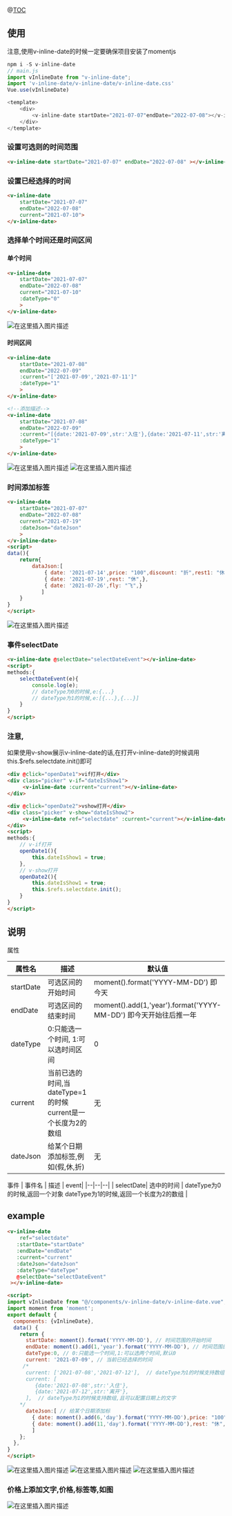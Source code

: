 @[TOC](v-inline-date)

## 使用
注意,使用v-inline-date的时候一定要确保项目安装了momentjs
```js
npm i -S v-inline-date
// main.js
import vInlineDate from "v-inline-date"; 
import 'v-inline-date/v-inline-date/v-inline-date.css'
Vue.use(vInlineDate)

<template>
	<div>
		<v-inline-date startDate="2021-07-07"endDate="2022-07-08"></v-inline-date> 
	</div>
</template>

```
### 设置可选则的时间范围
```html
<v-inline-date startDate="2021-07-07" endDate="2022-07-08" ></v-inline-date>
```
### 设置已经选择的时间
```html
<v-inline-date 
	startDate="2021-07-07" 
	endDate="2022-07-08" 
	current="2021-07-10">
</v-inline-date>
```

### 选择单个时间还是时间区间
#### 单个时间
```html
<v-inline-date 
	startDate="2021-07-07" 
	endDate="2022-07-08" 
	current="2021-07-10"
	:dateType="0"
	>
</v-inline-date>
```
![在这里插入图片描述](https://img-blog.csdnimg.cn/20210708133657968.png?x-oss-process=image/watermark,type_ZmFuZ3poZW5naGVpdGk,shadow_10,text_aHR0cHM6Ly9ibG9nLmNzZG4ubmV0L2wyODQ5Njk2MzQ=,size_16,color_FFFFFF,t_70)

#### 时间区间
```html
<v-inline-date 
	startDate="2021-07-08" 
	endDate="2022-07-09" 
	:current="['2021-07-09','2021-07-11']"
	:dateType="1"
	>
</v-inline-date>

<!--添加描述-->
<v-inline-date 
	startDate="2021-07-08" 
	endDate="2022-07-09" 
	:current="[{date:'2021-07-09',str:'入住'},{date:'2021-07-11',str:'离开'}]"
	:dateType="1"
	>
</v-inline-date>
```

![在这里插入图片描述](https://img-blog.csdnimg.cn/20210708133823868.png?x-oss-process=image/watermark,type_ZmFuZ3poZW5naGVpdGk,shadow_10,text_aHR0cHM6Ly9ibG9nLmNzZG4ubmV0L2wyODQ5Njk2MzQ=,size_5,color_FFFFFF,t_70) ![在这里插入图片描述](https://img-blog.csdnimg.cn/20210708133917315.png?x-oss-process=image/watermark,type_ZmFuZ3poZW5naGVpdGk,shadow_10,text_aHR0cHM6Ly9ibG9nLmNzZG4ubmV0L2wyODQ5Njk2MzQ=,size_5,color_FFFFFF,t_70)
### 时间添加标签
```html
<v-inline-date 
	startDate="2021-07-07" 
	endDate="2022-07-08" 
	current="2021-07-19"
	:dateJson="dateJson"
	>
</v-inline-date>
<script>
data(){
	return{
		dataJson:[
			{ date: '2021-07-14',price: "100",discount: "折",rest1: "休",run: "跑",},
	        { date: '2021-07-19',rest: "休",},
	        { date: '2021-07-26',fly: "飞",}
	       ]
	}
}
</script>
```
![在这里插入图片描述](https://img-blog.csdnimg.cn/20210708134519495.png?x-oss-process=image/watermark,type_ZmFuZ3poZW5naGVpdGk,shadow_10,text_aHR0cHM6Ly9ibG9nLmNzZG4ubmV0L2wyODQ5Njk2MzQ=,size_5,color_FFFFFF,t_70)
### 事件selectDate
```html
<v-inline-date @selectDate="selectDateEvent"></v-inline-date>
<script>
methods:{
	selectDateEvent(e){
		console.log(e); 
		// dateType为0的时候,e:{...}
		// dateType为1的时候,e:[{...},{...}]
	}
}
</script>
```

### 注意,
如果使用v-show展示v-inline-date的话,在打开v-inline-date的时候调用this.$refs.selectdate.init()即可
```html
<div @click="openDate1">vif打开</div>
<div class="picker" v-if="dateIsShow1">
	 <v-inline-date :current="current"></v-inline-date>
</div>

<div @click="openDate2">vshow打开</div>
<div class="picker" v-show="dateIsShow2">
	 <v-inline-date ref="selectdate" :current="current"></v-inline-date>
</div>
<script>
methods:{
	// v-if打开
	openDate1(){
		this.dateIsShow1 = true; 
	},
	// v-show打开
	openDate2(){
		this.dateIsShow1 = true; 
		this.$refs.selectdate.init();
	}
}
</script>
```
## 说明
属性                    

| 属性名 | 描述 | 默认值|
|--|--|--|
| startDate |可选区间的开始时间  | moment().format('YYYY-MM-DD')  即今天 |
| endDate|可选区间的结束时间  |moment().add(1,'year').format('YYYY-MM-DD')  即今天开始往后推一年 |
| dateType | 0:只能选一个时间, 1:可以选时间区间 | 0  |
| current| 当前已选的时间,当dateType=1的时候 current是一个长度为2的数组 | 无 |
| dateJson|给某个日期添加标签,例如(假,休,折)  | 无 |

事件
| 事件名 | 描述 | event|
|--|--|--|
| selectDate| 选中的时间  |  dateType为0的时候,返回一个对象 dateType为1的时候,返回一个长度为2的数组 |

## example
```html
<v-inline-date
	ref="selectdate"
   :startDate="startDate"
   :endDate="endDate"
   :current="current"
   :dateJson="dateJson"
   :dateType="dateType"
   @selectDate="selectDateEvent"
 ></v-inline-date>

<script>
import vInlineDate from "@/components/v-inline-date/v-inline-date.vue"; 
import moment from 'moment';
export default {
  components: {vInlineDate},
  data() {
    return {
      startDate: moment().format('YYYY-MM-DD'), // 时间范围的开始时间
      endDate: moment().add(1,'year').format('YYYY-MM-DD'), // 时间范围的结束时间
      dateType:0, // 0:只能选一个时间,1:可以选两个时间,默认0
      current: '2021-07-09', // 当前已经选择的时间
     /* 
      current: ['2021-07-08','2021-07-12'],  // dateType为1的时候支持数组
      current: [
	     {date:'2021-07-08',str:'入住'},
	     {date:'2021-07-12',str:'离开'},
	  ],  // dateType为1的时候支持数组,且可以配置日期上的文字
	*/
      dateJson:[ // 给某个日期添加标
		{ date: moment().add(6,'day').format('YYYY-MM-DD'),price: "100",discount: "折",rest1: "休",run: "跑",},
        { date: moment().add(11,'day').format('YYYY-MM-DD'),rest: "休",},
		]
    };
  },
}
</script>
```
![在这里插入图片描述](https://img-blog.csdnimg.cn/20210708111724926.gif) ![在这里插入图片描述](https://img-blog.csdnimg.cn/20210708112907830.gif)
![在这里插入图片描述](https://img-blog.csdnimg.cn/20210708112746591.gif) 
### 价格上添加文字,价格,标签等,如图
![在这里插入图片描述](https://img-blog.csdnimg.cn/2021070811294273.png?x-oss-process=image/watermark,type_ZmFuZ3poZW5naGVpdGk,shadow_10,text_aHR0cHM6Ly9ibG9nLmNzZG4ubmV0L2wyODQ5Njk2MzQ=,size_16,color_FFFFFF,t_70)

